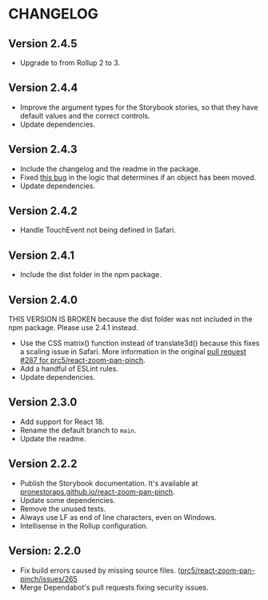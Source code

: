 # CHANGELOG

## Version 2.4.5

- Upgrade to from Rollup 2 to 3.

## Version 2.4.4

- Improve the argument types for the Storybook stories, so that they have default values and the correct controls.
- Update dependencies.

## Version 2.4.3

- Include the changelog and the readme in the package.
- Fixed [this bug](https://github.com/prc5/react-zoom-pan-pinch/pull/247) in the logic that determines if an object has been moved.
- Update dependencies.

## Version 2.4.2

- Handle TouchEvent not being defined in Safari.

## Version 2.4.1

- Include the dist folder in the npm package.

## Version 2.4.0

THIS VERSION IS BROKEN because the dist folder was not included in the npm package. Please use 2.4.1 instead.

- Use the CSS matrix() function instead of translate3d() because this fixes a scaling issue in Safari. More information in the original [pull request #287 for prc5/react-zoom-pan-pinch](https://github.com/prc5/react-zoom-pan-pinch/pull/287).
- Add a handful of ESLint rules.
- Update dependencies.

## Version 2.3.0

- Add support for React 18.
- Rename the default branch to `main`.
- Update the readme.

## Version 2.2.2

- Publish the Storybook documentation. It's available at [pronestoraps.github.io/react-zoom-pan-pinch](https://pronestoraps.github.io/react-zoom-pan-pinch/).
- Update some dependencies.
- Remove the unused tests.
- Always use LF as end of line characters, even on Windows.
- Intellisense in the Rollup configuration.

## Version: 2.2.0

- Fix build errors caused by missing source files. ([prc5/react-zoom-pan-pinch/issues/265](https://github.com/prc5/react-zoom-pan-pinch/issues/265)
- Merge Dependabot's pull requests fixing security issues.
